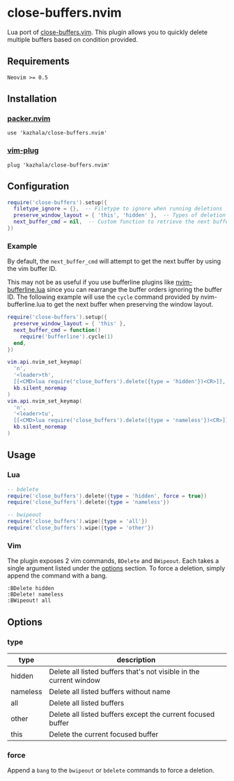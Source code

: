 # close-buffers.nvim

Lua port of [close-buffers.vim](https://github.com/Asheq/close-buffers.vim). This plugin allows you
to quickly delete multiple buffers based on condition provided.

## Requirements

```
Neovim >= 0.5
```

## Installation

### [packer.nvim](https://github.com/wbthomason/packer.nvim)

```
use 'kazhala/close-buffers.nvim'
```

### [vim-plug](https://github.com/junegunn/vim-plug)

```
plug 'kazhala/close-buffers.nvim'
```

## Configuration

```lua
require('close-buffers').setup({
  filetype_ignore = {},  -- Filetype to ignore when running deletions
  preserve_window_layout = { 'this', 'hidden' },  -- Types of deletion that should prserve the window layout
  next_buffer_cmd = nil,  -- Custom function to retrieve the next buffer when preserving window layout
})
```

### Example

By default, the `next_buffer_cmd` will attempt to get the next buffer by using the vim buffer ID.

This may not be as useful if you use bufferline plugins like [nvim-bufferline.lua](https://github.com/akinsho/nvim-bufferline.lua)
since you can rearrange the buffer orders ignoring the buffer ID. The following example will use the `cycle` command provided
by nvim-bufferline.lua to get the next buffer when preserving the window layout.

```lua
require('close-buffers').setup({
  preserve_window_layout = { 'this' },
  next_buffer_cmd = function()
    require('bufferline').cycle(1)
  end,
})

vim.api.nvim_set_keymap(
  'n',
  '<leader>th',
  [[<CMD>lua require('close_buffers').delete({type = 'hidden'})<CR>]],
  kb.silent_noremap
)
vim.api.nvim_set_keymap(
  'n',
  '<leader>tu',
  [[<CMD>lua require('close_buffers').delete({type = 'nameless'})<CR>]],
  kb.silent_noremap
)
```

## Usage

### Lua

```lua
-- bdelete
require('close_buffers').delete({type = 'hidden', force = true})
require('close_buffers').delete({type = 'nameless'})

-- bwipeout
require('close_buffers').wipe({type = 'all'})
require('close_buffers').wipe({type = 'other'})
```

### Vim

The plugin exposes 2 vim commands, `BDelete` and `BWipeout`. Each takes a single argument listed under the [options](#type) section.
To force a deletion, simply append the command with a bang.

```
:BDelete hidden
:BDelete! nameless
:BWipeout! all
```

## Options

### type

| type     | description                                                        |
| -------- | ------------------------------------------------------------------ |
| hidden   | Delete all listed buffers that's not visible in the current window |
| nameless | Delete all listed buffers without name                             |
| all      | Delete all listed buffers                                          |
| other    | Delete all listed buffers except the current focused buffer        |
| this     | Delete the current focused buffer                                  |

### force

Append a `bang` to the `bwipeout` or `bdelete` commands to force a deletion.
